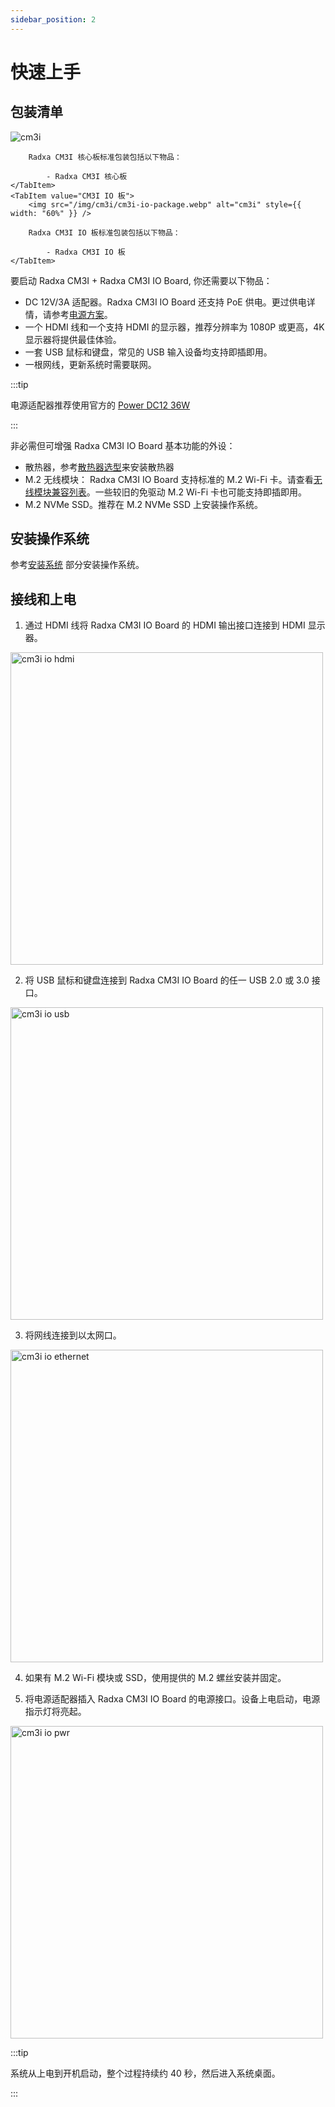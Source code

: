 ```yaml
---
sidebar_position: 2
---
```


# 快速上手

## 包装清单

<Tabs queryString="model">
    <TabItem value="CM3I 核心板">
        <img src="/img/cm3i/cm3i-core-package.webp" alt="cm3i" style={{ width: "60%" }} />

        Radxa CM3I 核心板标准包装包括以下物品：

            - Radxa CM3I 核心板
    </TabItem>
    <TabItem value="CM3I IO 板">
        <img src="/img/cm3i/cm3i-io-package.webp" alt="cm3i" style={{ width: "60%" }} />

        Radxa CM3I IO 板标准包装包括以下物品：

            - Radxa CM3I IO 板
    </TabItem>

</Tabs>

要启动 Radxa CM3I + Radxa CM3I IO Board, 你还需要以下物品：

- DC 12V/3A 适配器。Radxa CM3I IO Board 还支持 PoE 供电。更过供电详情，请参考[电源方案](./pwr-supply)。
- 一个 HDMI 线和一个支持 HDMI 的显示器，推荐分辨率为 1080P 或更高，4K 显示器将提供最佳体验。
- 一套 USB 鼠标和键盘，常见的 USB 输入设备均支持即插即用。
- 一根网线，更新系统时需要联网。

:::tip

电源适配器推荐使用官方的 [Power DC12 36W](https://radxa.com/products/accessories/power-dc12-36w)

:::

非必需但可增强 Radxa CM3I IO Board 基本功能的外设：

- 散热器，参考[散热器选型](./interface-usage/fan)来安装散热器
- M.2 无线模块： Radxa CM3I IO Board 支持标准的 M.2 Wi-Fi 卡。请查看[无线模块兼容列表](./interface-usage/pcie-e-key#wifi--bt-支持模块列表)。一些较旧的免驱动 M.2 Wi-Fi 卡也可能支持即插即用。
- M.2 NVMe SSD。推荐在 M.2 NVMe SSD 上安装操作系统。

## 安装操作系统

参考[安装系统](./install-os/) 部分安装操作系统。

## 接线和上电

1. 通过 HDMI 线将 Radxa CM3I IO Board 的 HDMI 输出接口连接到 HDMI 显示器。

<img src="/img/cm3i/cm3i-io-hdmi-wire.webp" width="500" alt="cm3i io hdmi" />

2. 将 USB 鼠标和键盘连接到 Radxa CM3I IO Board 的任一 USB 2.0 或 3.0 接口。

<img src="/img/cm3i/cm3i-io-usb-wire.webp" width="500" alt="cm3i io usb" />

3. 将网线连接到以太网口。

<img src="/img/cm3i/cm3i-io-ethernet-wire.webp" width="500" alt="cm3i io ethernet" />

4. 如果有 M.2 Wi-Fi 模块或 SSD，使用提供的 M.2 螺丝安装并固定。

5. 将电源适配器插入 Radxa CM3I IO Board 的电源接口。设备上电启动，电源指示灯将亮起。

<img src="/img/cm3i/cm3i-io-pwr-wire.webp" alt="cm3i io pwr" width="500" />

:::tip

系统从上电到开机启动，整个过程持续约 40 秒，然后进入系统桌面。

:::
